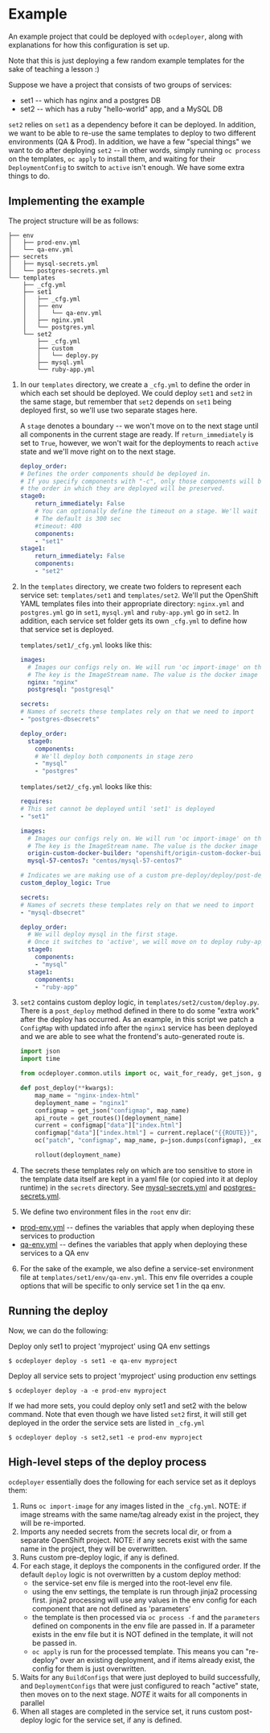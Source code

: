 # Example

An example project that could be deployed with `ocdeployer`, along with explanations for how this configuration is set up.

Note that this is just deploying a few random example templates for the sake of teaching a lesson :)

Suppose we have a project that consists of two groups of services:
* set1 -- which has nginx and a postgres DB
* set2 -- which has a ruby "hello-world" app, and a MySQL DB

`set2` relies on `set1` as a dependency before it can be deployed. In addition, we want to be able to re-use the same templates to deploy to two different environments (QA & Prod). In addition, we have a few "special things" we want to do after deploying `set2` -- in other words, simply running `oc process` on the templates, `oc apply` to install them, and waiting for their `DeploymentConfig`
to switch to `active` isn't enough. We have some extra things to do.

## Implementing the example

The project structure will be as follows:

```
├── env
│   ├── prod-env.yml
│   └── qa-env.yml
├── secrets
│   ├── mysql-secrets.yml
│   └── postgres-secrets.yml
└── templates
    ├── _cfg.yml
    ├── set1
    │   ├── _cfg.yml
    │   ├── env
    │   │   └── qa-env.yml
    │   ├── nginx.yml
    │   └── postgres.yml
    └── set2
        ├── _cfg.yml
        ├── custom
        │   └── deploy.py
        ├── mysql.yml
        └── ruby-app.yml
```

1) In our `templates` directory, we create a `_cfg.yml` to define the order in which each set should be deployed. We could deploy `set1` and `set2` in the same stage, but remember that `set2` depends on `set1` being deployed first, so we'll use two separate stages here.

    A `stage` denotes a boundary -- we won't move on to the next stage until all components in the current stage are ready. If `return_immediately` is set to `True`, however, we won't wait for the deployments to reach `active` state and we'll move right on to the next stage.

      ```yaml
      deploy_order:
      # Defines the order components should be deployed in.
      # If you specify components with "-c", only those components will be deployed, but
      # the order in which they are deployed will be preserved.
      stage0:
          return_immediately: False
          # You can optionally define the timeout on a stage. We'll wait <timeout> sec for deployments to become active before timing out.
          # The default is 300 sec
          #timeout: 400
          components:
          - "set1"
      stage1:
          return_immediately: False
          components:
          - "set2"
      ```

2) In the `templates` directory, we create two folders to represent each service set: `templates/set1` and `templates/set2`. We'll put the OpenShift YAML templates files into their appropriate directory: `nginx.yml` and `postgres.yml` go in `set1`, `mysql.yml` and `ruby-app.yml` go in `set2`. In addition, each service set folder gets its own `_cfg.yml` to define how that service set is deployed.

    `templates/set1/_cfg.yml` looks like this:

    ```yaml
    images:
      # Images our configs rely on. We will run 'oc import-image' on these.
      # The key is the ImageStream name. The value is the docker image to pull.
      nginx: "nginx"
      postgresql: "postgresql"

    secrets:
    # Names of secrets these templates rely on that we need to import
    - "postgres-dbsecrets"

    deploy_order:
      stage0:
        components:
        # We'll deploy both components in stage zero
        - "mysql"
        - "postgres"
    ```

    `templates/set2/_cfg.yml` looks like this:

    ```yaml
    requires:
    # This set cannot be deployed until 'set1' is deployed
    - "set1"

    images:
      # Images our configs rely on. We will run 'oc import-image' on these.
      # The key is the ImageStream name. The value is the docker image to pull.
      origin-custom-docker-builder: "openshift/origin-custom-docker-builder"
      mysql-57-centos7: "centos/mysql-57-centos7"

    # Indicates we are making use of a custom pre-deploy/deploy/post-deploy script
    custom_deploy_logic: True

    secrets:
    # Names of secrets these templates rely on that we need to import
    - "mysql-dbsecret"

    deploy_order:
      # We will deploy mysql in the first stage.
      # Once it switches to 'active', we will move on to deploy ruby-app
      stage0:
        components:
        - "mysql"
      stage1:
        components:
        - "ruby-app"
    ```

3) `set2` contains custom deploy logic, in `templates/set2/custom/deploy.py`. There is a `post_deploy` method defined in there to do some "extra work" after the deploy has occurred. As an example, in this script we patch a `ConfigMap` with updated info after the `nginx1` service has been deployed and we are able to see what the frontend's auto-generated route is.

    ```python
    import json
    import time

    from ocdeployer.common.utils import oc, wait_for_ready, get_json, get_routes, rollout

    def post_deploy(**kwargs):
        map_name = "nginx-index-html"
        deployment_name = "nginx1"
        configmap = get_json("configmap", map_name)
        api_route = get_routes()[deployment_name]
        current = configmap["data"]["index.html"]
        configmap["data"]["index.html"] = current.replace("{{ROUTE}}", api_route)
        oc("patch", "configmap", map_name, p=json.dumps(configmap), _exit_on_err=False)

        rollout(deployment_name)
    ```

4) The secrets these templates rely on which are too sensitive to store in the template data itself are kept in a yaml file (or copied into it at deploy runtime) in the `secrets` directory. See [mysql-secrets.yml](secrets/mysql-secrets.yml) and [postgres-secrets.yml](secrets/postgres-secrets.yml).

5) We define two environment files in the `root` env dir:
* [prod-env.yml](prod-env.yml) -- defines the variables that apply when deploying these services to production
* [qa-env.yml](qa-env.yml) -- defines the variables that apply when deploying these services to a QA env

6) For the sake of the example, we also define a service-set environment file at `templates/set1/env/qa-env.yml`. This env file overrides a couple options that will be specific to only service set 1 in the qa env.

## Running the deploy

Now, we can do the following:

Deploy only set1 to project 'myproject' using QA env settings

`$ ocdeployer deploy -s set1 -e qa-env myproject`

Deploy all service sets to project 'myproject' using production env settings

`$ ocdeployer deploy -a -e prod-env myproject`

If we had more sets, you could deploy only set1 and set2 with the below command. Note that even though we have listed `set2` first, it will still get deployed in the order the service sets are listed in `_cfg.yml`

`$ ocdeployer deploy -s set2,set1 -e prod-env myproject`

## High-level steps of the deploy process

`ocdeployer` essentially does the following for each service set as it deploys them:
1) Runs `oc import-image` for any images listed in the `_cfg.yml`. NOTE: if image streams with the same name/tag already exist in the project, they will be re-imported.
2) Imports any needed secrets from the secrets local dir, or from a separate OpenShift project. NOTE: if any secrets exist with the same name in the project, they will be overwritten.
3) Runs custom pre-deploy logic, if any is defined.
4) For each stage, it deploys the components in the configured order. If the default `deploy` logic is not overwritten by a custom deploy method:
    * the service-set env file is merged into the root-level env file.
    * using the env settings, the template is run through jinja2 processing first. jinja2 processing will use any values in the env config for each component that are not defined as 'parameters'
    * the template is then processed via `oc process -f` and the `parameters` defined on components in the env file are passed in. If a parameter exists in the env file but it is NOT defined in the template, it will not be passed in.
    * `oc apply` is run for the processed template. This means you can "re-deploy" over an existing deployment, and if items already exist, the config for them is just overwritten.
5) Waits for any `BuildConfigs` that were just deployed to build successfully, and `DeploymentConfigs` that were just configured to reach "active" state, then moves on to the next stage. *NOTE* it waits for all components in parallel
6) When all stages are completed in the service set, it runs custom post-deploy logic for the service set, if any is defined.
